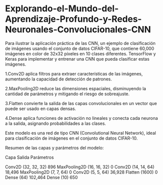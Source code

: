 # Explorando-el-Mundo-del-Aprendizaje-Profundo-y-Redes-Neuronales-Convolucionales-CNN

Para ilustrar la aplicación práctica de las CNN, un ejemplo de clasificación de imágenes usando el conjunto de datos CIFAR-10, que contiene 60,000 imágenes en color de 32x32 píxeles en 10 clases diferentes. TensorFlow y Keras para implementar y entrenar una CNN que pueda clasificar estas imágenes.

1.Conv2D aplica filtros para extraer características de las imágenes, aumentando la capacidad de detección de patrones.

2.MaxPooling2D reduce las dimensiones espaciales, disminuyendo la cantidad de parámetros y mitigando el riesgo de sobreajuste.

3.Flatten convierte la salida de las capas convolucionales en un vector que puede ser usado en capas densas.

4.Dense aplica funciones de activación no lineales y conecta cada neurona a la salida, asignando probabilidades a las clases.

Este modelo es una red de tipo CNN (Convolutional Neural Network), ideal para clasificación de imágenes en el conjunto de datos CIFAR-10.

Resumen de las capas y parámetros del modelo:

Capa                 Salida	             Parámetros

Conv2D	           (32, 32, 32)	           896
MaxPooling2D	     (16, 16, 32)            	0
Conv2D	            (14, 14, 64)	        18,496
MaxPooling2D	      (7, 7, 64)	            0
Conv2D             	(5, 5, 64)	           36,928
Flatten	              (1600)	              0
Dense	                (64)	              102,464
Dense	                (10)	               650
